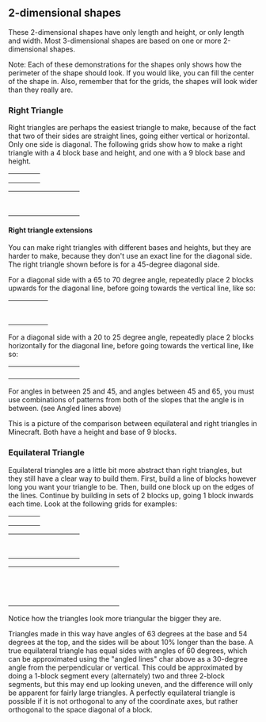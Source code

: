 ## 2-dimensional shapes
These 2-dimensional shapes have only length and height, or only length and width. Most 3-dimensional shapes are based on one or more 2-dimensional shapes.

Note: Each of these demonstrations for the shapes only shows how the perimeter of the shape should look. If you would like, you can fill the center of the shape in. Also, remember that for the grids, the shapes will look wider than they really are.

### Right Triangle
Right triangles are perhaps the easiest triangle to make, because of the fact that two of their sides are straight lines, going either vertical or horizontal. Only one side is diagonal. The following grids show how to make a right triangle with a 4 block base and height, and one with a 9 block base and height.



|  |  |  |  |
|--|--|--|--|
|  |  |  |  |
|  |  |  |  |
|  |  |  |  |



|  |  |  |  |  |  |  |  |  |
|--|--|--|--|--|--|--|--|--|
|  |  |  |  |  |  |  |  |  |
|  |  |  |  |  |  |  |  |  |
|  |  |  |  |  |  |  |  |  |
|  |  |  |  |  |  |  |  |  |
|  |  |  |  |  |  |  |  |  |
|  |  |  |  |  |  |  |  |  |
|  |  |  |  |  |  |  |  |  |
|  |  |  |  |  |  |  |  |  |

#### Right triangle extensions
You can make right triangles with different bases and heights, but they are harder to make, because they don't use an exact line for the diagonal side. The right triangle shown before is for a 45-degree diagonal side.

For a diagonal side with a 65 to 70 degree angle, repeatedly place 2 blocks upwards for the diagonal line, before going towards the vertical line, like so:



|  |  |  |  |  |
|--|--|--|--|--|
|  |  |  |  |  |
|  |  |  |  |  |
|  |  |  |  |  |
|  |  |  |  |  |
|  |  |  |  |  |
|  |  |  |  |  |
|  |  |  |  |  |
|  |  |  |  |  |

For a diagonal side with a 20 to 25 degree angle, repeatedly place 2 blocks horizontally for the diagonal line, before going towards the vertical line, like so:



|  |  |  |  |  |  |  |  |  |
|--|--|--|--|--|--|--|--|--|
|  |  |  |  |  |  |  |  |  |
|  |  |  |  |  |  |  |  |  |
|  |  |  |  |  |  |  |  |  |
|  |  |  |  |  |  |  |  |  |

For angles in between 25 and 45, and angles between 45 and 65, you must use combinations of patterns from both of the slopes that the angle is in between. (see Angled lines above)

This is a picture of the comparison between equilateral and right triangles in Minecraft. Both have a height and base of 9 blocks.
### Equilateral Triangle
Equilateral triangles are a little bit more abstract than right triangles, but they still have a clear way to build them. First, build a line of blocks however long you want your triangle to be. Then, build one block up on the edges of the lines. Continue by building in sets of 2 blocks up, going 1 block inwards each time. Look at the following grids for examples:



|  |  |  |  |
|--|--|--|--|
|  |  |  |  |
|  |  |  |  |
|  |  |  |  |



|  |  |  |  |  |  |  |  |  |
|--|--|--|--|--|--|--|--|--|
|  |  |  |  |  |  |  |  |  |
|  |  |  |  |  |  |  |  |  |
|  |  |  |  |  |  |  |  |  |
|  |  |  |  |  |  |  |  |  |
|  |  |  |  |  |  |  |  |  |
|  |  |  |  |  |  |  |  |  |
|  |  |  |  |  |  |  |  |  |
|  |  |  |  |  |  |  |  |  |



|  |  |  |  |  |  |  |  |  |  |  |  |  |  |
|--|--|--|--|--|--|--|--|--|--|--|--|--|--|
|  |  |  |  |  |  |  |  |  |  |  |  |  |  |
|  |  |  |  |  |  |  |  |  |  |  |  |  |  |
|  |  |  |  |  |  |  |  |  |  |  |  |  |  |
|  |  |  |  |  |  |  |  |  |  |  |  |  |  |
|  |  |  |  |  |  |  |  |  |  |  |  |  |  |
|  |  |  |  |  |  |  |  |  |  |  |  |  |  |
|  |  |  |  |  |  |  |  |  |  |  |  |  |  |
|  |  |  |  |  |  |  |  |  |  |  |  |  |  |
|  |  |  |  |  |  |  |  |  |  |  |  |  |  |
|  |  |  |  |  |  |  |  |  |  |  |  |  |  |
|  |  |  |  |  |  |  |  |  |  |  |  |  |  |
|  |  |  |  |  |  |  |  |  |  |  |  |  |  |
|  |  |  |  |  |  |  |  |  |  |  |  |  |  |

Notice how the triangles look more triangular the bigger they are.  

Triangles made in this way have angles of 63 degrees at the base and 54 degrees at the top, and the sides will be about 10% longer than the base. A true equilateral triangle has equal sides with angles of 60 degrees, which can be approximated using the "angled lines" char above as a 30-degree angle from the perpendicular or vertical.  This could be approximated by doing a 1-block segment every (alternately) two and three 2-block segments, but this may end up looking uneven, and the difference will only be apparent for fairly large triangles. A perfectly equilateral triangle is possible if it is not orthogonal to any of the coordinate axes, but rather orthogonal to the space diagonal of a block.

